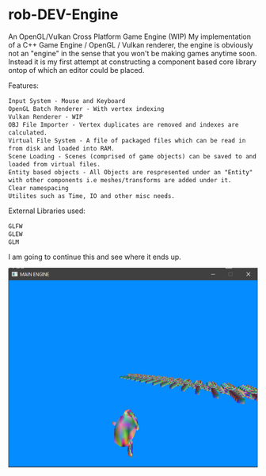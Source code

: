 # rob-DEV-Engine
An OpenGL/Vulkan Cross Platform Game Engine (WIP)
My implementation of a C++ Game Engine / OpenGL / Vulkan renderer, the engine is obviously not an "engine" in the sense that you won't be making games anytime soon. Instead it is my first attempt at constructing a component based core library ontop of which an editor could be placed. 

Features:

    Input System - Mouse and Keyboard
    OpenGL Batch Renderer - With vertex indexing
    Vulkan Renderer - WIP
    OBJ File Importer - Vertex duplicates are removed and indexes are calculated.
    Virtual File System - A file of packaged files which can be read in from disk and loaded into RAM.
    Scene Loading - Scenes (comprised of game objects) can be saved to and loaded from virtual files.
    Entity based objects - All Objects are respresented under an "Entity" with other components i.e meshes/transforms are added under it.
    Clear namespacing
    Utilites such as Time, IO and other misc needs.

External Libraries used:

    GLFW
    GLEW
    GLM

I am going to continue this and see where it ends up.


![1](https://github.com/rob-DEV/rob-DEV-Engine/blob/master/rob-DEV-Engine-Core/dev_img/5.PNG)
